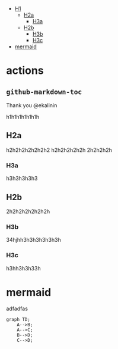 <!--ts-->
* [H1](#h1)
   * [H2a](#h2a)
      * [H3a](#h3a)
   * [H2b](#h2b)
      * [H3b](#h3b)
      * [H3c](#h3c)
* [mermaid](#mermaid)
<!--te-->


<!--
**michaeldallen/michaeldallen** is a ✨ _special_ ✨ repository because its `README.md` (this file) appears on your GitHub profile.

Here are some ideas to get you started:

- 🔭 I’m currently working on ...
- 🌱 I’m currently learning ...
- 👯 I’m looking to collaborate on ...
- 🤔 I’m looking for help with ...
- 💬 Ask me about ...
- 📫 How to reach me: ...
- 😄 Pronouns: ...
- ⚡ Fun fact: ...
-->

# actions

## `github-markdown-toc`

Thank you @ekalinin


h1h1h1h1h1h1h

## H2a 
h2h2h2h2h2h2h2
h2h2h2h2h2h
2h2h2h2h
### H3a
h3h3h3h3h3
## H2b
2h2h2h2h2h2h2h
### H3b

34hjhh3h3h3h3h3h3h
### H3c
h3hh3h3h33h

# mermaid

adfadfas

```mermaid
graph TD;
    A-->B;
    A-->C;
    B-->D;
    C-->D;
```


